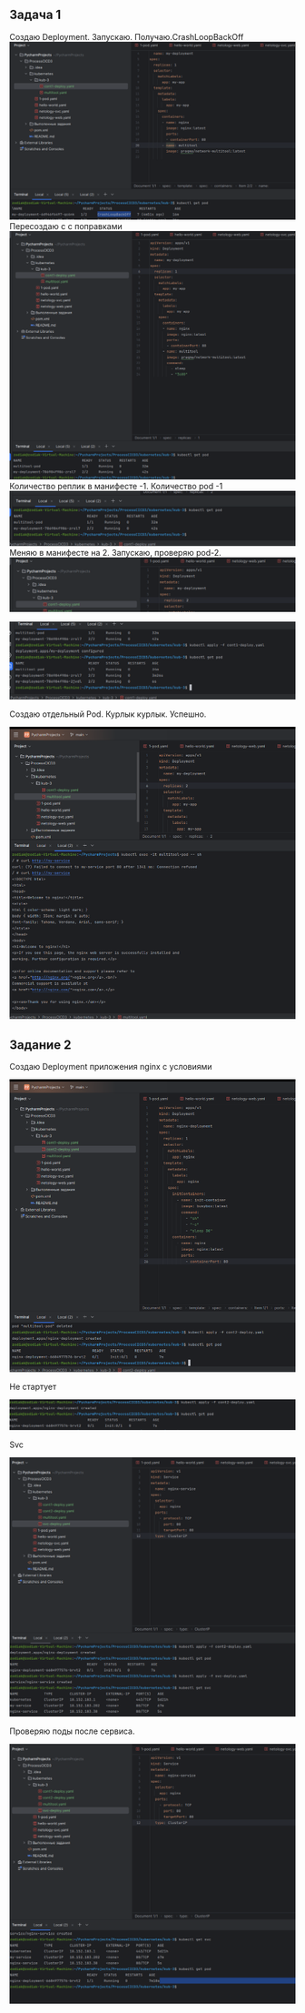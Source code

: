 ## Задача 1

Создаю Deployment. Запускаю. Получаю.CrashLoopBackOff
![3fb443fe51b312fa4ac4ef30855ea530.png](../_resources/3fb443fe51b312fa4ac4ef30855ea530-5.png)
Пересоздаю c с поправками
![d061ff9c5426d972484bc0362f458a22.png](../_resources/d061ff9c5426d972484bc0362f458a22-5.png)
Количество реплик в манифесте -1.
Количество pod -1
![db9dcbdd604bf9cdc9c42b03d5eb4470.png](../_resources/db9dcbdd604bf9cdc9c42b03d5eb4470-5.png)
Меняю в манифесте на 2. Запускаю, проверяю pod-2.
![5da447020f830b5a766cccca29869ac7.png](../_resources/5da447020f830b5a766cccca29869ac7-5.png)

![0f966486594aa7b7aca7187cc7584faf.png](../_resources/0f966486594aa7b7aca7187cc7584faf-5.png)

Создаю отдельный Pod. Курлык курлык. Успешно.

![3c69afbc1d85f4a2df59bc31d24a1343.png](../_resources/3c69afbc1d85f4a2df59bc31d24a1343-5.png)

## Задание 2
Создаю Deployment приложения nginx с условиями

![24165e3cb5153ef346b47822677f9dd1.png](../_resources/24165e3cb5153ef346b47822677f9dd1-5.png)

Не стартует

![c1601a781cd6d632e01fd5ed6c172c49.png](../_resources/c1601a781cd6d632e01fd5ed6c172c49-5.png)

Svc

![e4ff3e72391f40c609e8918cc19113a4.png](../_resources/e4ff3e72391f40c609e8918cc19113a4-5.png)

Проверяю поды после сервиса. 

![6e510ed34a36966b67252fe95ce881cc.png](../_resources/6e510ed34a36966b67252fe95ce881cc-5.png)